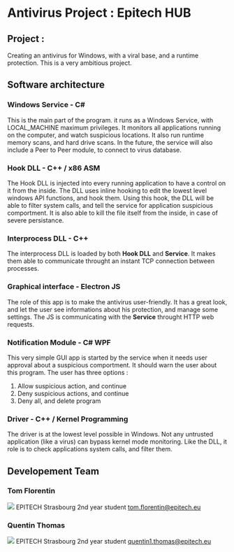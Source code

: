 # Antivirus Project : Epitech HUB

 ## Project :
Creating an antivirus for Windows, with a viral base, and a runtime protection.
This is a very ambitious project.

## Software architecture

### Windows Service - C#

 This is the main part of the program. it runs as a Windows Service, with LOCAL_MACHINE maximum privileges.
 It monitors all applications running on the computer, and watch suspicious locations. It also run runtime memory scans, and hard drive scans.
 In the future, the service will also include a Peer to Peer module, to connect to virus database.
 
 ### Hook DLL - C++ / x86 ASM
The Hook DLL is injected into every running application to have a control on it from the inside.
The DLL uses inline hooking to edit the lowest level windows API functions, and hook them.
Using this hook, the DLL will be able to filter system calls, and tell the service for application suspicious comportment.
It is also able to kill the file itself from the inside, in case of severe persistance.

### Interprocess DLL - C++
The interprocess DLL is loaded by both **Hook DLL** and **Service**. It makes them able to communicate throught an instant TCP connection between processes.

### Graphical interface - Electron JS
The role of this app is to make the antivirus user-friendly. It has a great look, and let the user see informations about his protection, and manage some settings.
The JS is communicating with the **Service** throught HTTP web requests.

### Notification Module - C# WPF
This very simple GUI app is started by the service when it needs user approval about a suspicious comportment. It should warn the user about this program.
The user has three options :

 1. Allow suspicious action, and continue
 2. Deny suspicious actions, and continue
 3. Deny all, and delete program

### Driver - C++ / Kernel Programming

The driver is at the lowest level possible in Windows. Not any untrusted application (like a virus) can bypass kernel mode monitoring.
Like the DLL, it role is to check applications system calls, and filter them.

## Developement Team

 ### Tom Florentin
 ![
](https://intra.epitech.eu/file/userprofil/commentview/tom.florentin.jpg)
 EPITECH Strasbourg
 2nd year student
 tom.florentin@epitech.eu

 
### Quentin Thomas
![
](https://intra.epitech.eu/file/userprofil/commentview/quentin1.thomas.jpg)
 EPITECH Strasbourg
 2nd year student
quentin1.thomas@epitech.eu
